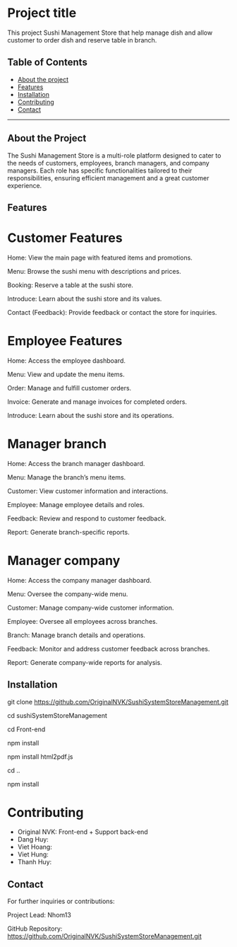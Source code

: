 # Project title

This project Sushi Management Store that help manage dish and allow customer to order dish and reserve table in branch.

## Table of Contents

- [About the project](#about-the-project)
- [Features](#features)
- [Installation](#installation)
- [Contributing](#contributing)
- [Contact](#contact)

---

## About the Project

The Sushi Management Store is a multi-role platform designed to cater to the needs of customers, employees, branch managers, and company managers. Each role has specific functionalities tailored to their responsibilities, ensuring efficient management and a great customer experience.

## Features

# Customer Features

Home: View the main page with featured items and promotions.

Menu: Browse the sushi menu with descriptions and prices.

Booking: Reserve a table at the sushi store.

Introduce: Learn about the sushi store and its values.

Contact (Feedback): Provide feedback or contact the store for inquiries.

# Employee Features

Home: Access the employee dashboard.

Menu: View and update the menu items.

Order: Manage and fulfill customer orders.

Invoice: Generate and manage invoices for completed orders.

Introduce: Learn about the sushi store and its operations.

# Manager branch

Home: Access the branch manager dashboard.

Menu: Manage the branch’s menu items.

Customer: View customer information and interactions.

Employee: Manage employee details and roles.

Feedback: Review and respond to customer feedback.

Report: Generate branch-specific reports.

# Manager company

Home: Access the company manager dashboard.

Menu: Oversee the company-wide menu.

Customer: Manage company-wide customer information.

Employee: Oversee all employees across branches.

Branch: Manage branch details and operations.

Feedback: Monitor and address customer feedback across branches.

Report: Generate company-wide reports for analysis.

## Installation

git clone https://github.com/OriginalNVK/SushiSystemStoreManagement.git

cd sushiSystemStoreManagement

cd Front-end

npm install

npm install html2pdf.js

cd ..

npm install

# Contributing

- Original NVK: Front-end + Support back-end
- Dang Huy:
- Viet Hoang:
- Viet Hung:
- Thanh Huy:

## Contact

For further inquiries or contributions:

Project Lead: Nhom13

GitHub Repository: https://github.com/OriginalNVK/SushiSystemStoreManagement.git
